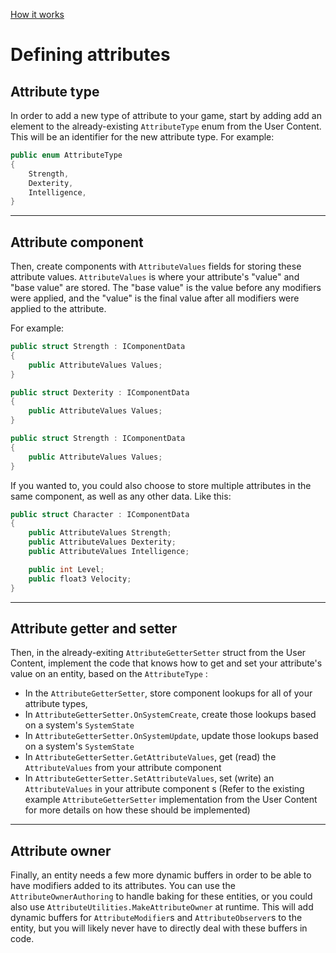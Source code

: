 
[How it works](./how-it-works.md)


# Defining attributes

## Attribute type

In order to add a new type of attribute to your game, start by adding add an element to the already-existing `AttributeType` enum from the User Content. This will be an identifier for the new attribute type. For example:

```cs
public enum AttributeType
{
    Strength,
    Dexterity,
    Intelligence,
}
```

--------------------------------------

## Attribute component

Then, create components with `AttributeValues` fields for storing these attribute values. `AttributeValues` is where your attribute's "value" and "base value" are stored. The "base value" is the value before any modifiers were applied, and the "value" is the final value after all modifiers were applied to the attribute. 

For example:

```cs
public struct Strength : IComponentData
{
    public AttributeValues Values;
}

public struct Dexterity : IComponentData
{
    public AttributeValues Values;
}

public struct Strength : IComponentData
{
    public AttributeValues Values;
}
```

If you wanted to, you could also choose to store multiple attributes in the same component, as well as any other data. Like this:

```cs
public struct Character : IComponentData
{
    public AttributeValues Strength;
    public AttributeValues Dexterity;
    public AttributeValues Intelligence;

    public int Level;
    public float3 Velocity;
}
```

--------------------------------------

## Attribute getter and setter

Then, in the already-exiting `AttributeGetterSetter` struct from the User Content, implement the code that knows how to get and set your attribute's value on an entity, based on the `AttributeType` :
* In the `AttributeGetterSetter`, store component lookups for all of your attribute types,
* In `AttributeGetterSetter.OnSystemCreate`, create those lookups based on a system's `SystemState`
* In `AttributeGetterSetter.OnSystemUpdate`, update those lookups based on a system's `SystemState`
* In `AttributeGetterSetter.GetAttributeValues`, get (read) the `AttributeValues` from your attribute component
* In `AttributeGetterSetter.SetAttributeValues`, set (write) an `AttributeValues` in your attribute component
s
(Refer to the existing example `AttributeGetterSetter` implementation from the User Content for more details on how these should be implemented)

--------------------------------------

## Attribute owner

Finally, an entity needs a few more dynamic buffers in order to be able to have modifiers added to its attributes. You can use the `AttributeOwnerAuthoring` to handle baking for these entities, or you could also use `AttributeUtilities.MakeAttributeOwner` at runtime. This will add dynamic buffers for `AttributeModifier`s and `AttributeObserver`s to the entity, but you will likely never have to directly deal with these buffers in code.

